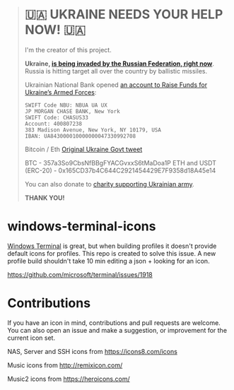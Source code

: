 > # :ukraine: UKRAINE NEEDS YOUR HELP NOW! :ukraine:
> 
> I'm the creator of this project.
> 
> **Ukraine, [is being invaded by the Russian Federation, right now](https://www.bbc.com/news/world-europe-60504334)**.
> Russia is hitting target all over the country by ballistic missiles.
> 
> Ukrainian National Bank opened [an account to Raise Funds for Ukraine’s Armed Forces](https://bank.gov.ua/en/news/all/natsionalniy-bank-vidkriv-spetsrahunok-dlya-zboru-koshtiv-na-potrebi-armiyi):
> 
> ```
> SWIFT Code NBU: NBUA UA UX
> JP MORGAN CHASE BANK, New York
> SWIFT Code: CHASUS33
> Account: 400807238
> 383 Madison Avenue, New York, NY 10179, USA
> IBAN: UA843000010000000047330992708
> ```
> 
> Bitcoin / Eth [Original Ukraine Govt tweet](https://twitter.com/Ukraine/status/1497594592438497282)
> 
> BTC - 357a3So9CbsNfBBgFYACGvxxS6tMaDoa1P
> ETH and USDT (ERC-20) - 0x165CD37b4C644C2921454429E7F9358d18A45e14
> 
> You can also donate to [charity supporting Ukrainian army](https://savelife.in.ua/en/donate/).
> 
> **THANK YOU!**

# windows-terminal-icons

[Windows Terminal](https://github.com/microsoft/terminal) is great, but when building profiles it doesn't provide default icons for profiles. This repo is created to solve this issue. A new profile build shouldn't take 10 min editing a json + looking for an icon.

https://github.com/microsoft/terminal/issues/1918

# Contributions

If you have an icon in mind, contributions and pull requests are welcome. You can also open an issue and make a suggestion, or improvement for the current icon set.

NAS, Server and SSH icons from https://icons8.com/icons

Music icons from http://remixicon.com/

Music2 icons from https://heroicons.com/
